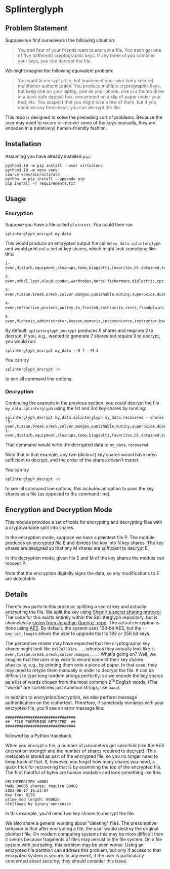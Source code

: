 # Splinterglyph

## Problem Statement
Suppose we find ourselves in the following situation:
>   You and four of your friends want to encrypt a file.  You each get one of
   five (different) cryptographic keys.  If any three of you combine your
   keys, you can decrypt the file.

We might imagine the following equivalent problem:
>   You want to encrypt a file, but implement your own (very secure) multifactor
   authentication. You produce multiple cryptographic keys, but keep one on
   your laptop, one on your phone, one in a thumb drive in a bank safe deposit box, one printed on a slip of paper under your bed, etc.  You suspect that you might lose a few of them, but if you combine any three keys, you can decrypt the file.

This repo is designed to solve the preceding sort of problems.  Because the user may need to record or recover some of the keys manually, they are encoded in a (relatively) human-friendly fashion.

## Installation
Assuming you have already installed `pip`:
```
python3.10 -m pip install --user virtualenv
python3.10 -m venv venv
source venv/bin/activate
python -m pip install --upgrade pip
pip install -r requirements.txt
```

## Usage
### Encryption
Suppose you have a file called `plaintext`.  You could then run
```
splinterglyph_encrypt my_data
```
This would produce an encrypted output file called `my_data.splinterglyph` and would print out a set of key shares, which might look something like this:
```
1-even,disturb,equipment,cleanups,tomo,biagiotti,favoritos,bl,obtained,komatsu,approachable,mowers,arrange

2-even,athol,lost,aloud,condon,wardrobes,herbs,fishermans,dielectric,cpc,galesburg,withdrew,hercegovina

3-even,tissue,break,oreck,solver,mangas,punishable,mutiny,superoxide,dubbing,crucifix,aaaa,celle

4-even,refractive,protect,pulley,tx,frosted,anthracite,rests,floodplains,liquor,excesses,glowing,emphasises

5-even,dichroic,administrator,beeson,memoria,inconvenience,instructor,backwoods,broadcasts,minton,sprout,convictions,standoff
```
By default, `splinterglyph_encrypt` produces 5 shares and requires 2 to decrypt. If you, e.g., wanted to generate 7 shares but require 3 to decrypt, you would run:
```
splinterglyph_encrypt my_data --N 7 --M 3
```

You can try
```
splinterglyph_encrypt -h
```
to see all command line options.

### Decryption
Continuing the example in the previous section, you could decrypt the file `my_data.splinterglyph` using the 1st and 3rd key shares by running:
```
splinterglyph_decrypt my_data.splinterglyph my_data.recovered --shares "3-even,tissue,break,oreck,solver,mangas,punishable,mutiny,superoxide,dubbing,crucifix,aaaa,celle  1-even,disturb,equipment,cleanups,tomo,biagiotti,favoritos,bl,obtained,komatsu,approachable,mowers,arrange"
```
That command would write the decrypted data to `my_data.recovered`.

Note that in that example, any two (distinct) key shares would have been sufficient to decrypt, and the order of the shares doesn't matter.

You can try
```
splinterglyph_decrypt -h
```
to see all command line options; this includes an option to pass the key shares as a file (as opposed to the command line).

## Encryption and Decryption Mode
This module provides a set of tools for encrypting and decrypting files with
a cryptovariable split into shares.

In the encryption mode, suppose we have a plaintext file P.  The module
produces an encrypted file E and divides the key into N key shares.  The key
shares are designed so that any M shares are sufficient to decrypt E.

In the decryption mode, given file E and M of the key shares the module can
recover P.

Note that the encryption digitally signs the data, so any modifications to E
are detectable.

## Details

There's two parts to this process: splitting a secret key and actually encrypting the file.  We split the key using [Shamir's secret sharing protocol](https://en.wikipedia.org/wiki/Shamir%27s_secret_sharing).  The code for this exists entirely within the Splinterglyph repository, but is shamelessly [stolen from Jonathan Queiroz' repo](https://github.com/jqueiroz/python-sslib).  The actual encryption is done using [AES](https://en.wikipedia.org/wiki/Advanced_Encryption_Standard).  By default, the system uses 128-bit AES, but the `--key_bit_length` allows the user to upgrade that to 192 or 256 bit keys.

The perceptive reader may have expected that the cryptographic key shares might look like `0x17a7503ce...`, whereas they actually look like `3-even,tissue,break,oreck,solver,mangas,...`.  What's going on?  Well, we imagine that the user may wish to record some of their key shares physically, e.g., by printing them onto a piece of paper.  In that case, they may need to retype them manually in order to decrypt the file.  It can be difficult to type long random strings perfectly, so we encode the key shares as a list of words chosen from the most common 2<sup>16</sup> English words.  (The "words" are sometimes just common strings, like `aaaa`).

In addition to encryption/decryption, we also perform message authentication on the ciphertext.  Therefore, if somebody monkeys with your encrypted file, you'll see an error message like:
```
###############################
##  FILE TAMPERING DETECTED  ##
###############################
```
followed by a Python traceback.

When you encrypt a file, a number of parameters get specified (like the AES encryption strength and the number of shares required to decrypt).  This metadata is stored as part of the encrypted file, so you no longer need to keep track of that.  If, however, you forget how many shares you need, a quick trick for recovering that is by examining the top of the encrypted file.  The first handful of bytes are human readable and look something like this:
```
SPLINTERGLYPH v0001
Made 00005 shares; require 00002
2023-06-17 16:23:07
Key len: 0128
prime_mod length: 000025
<followed by binary nonsense>
```
In this example, you'd need two key shares to decrypt the file.

We also share a general warning about "deleting" files.  The presumptive behavior is that after encrypting a file, the user would destroy the original plaintext file.  On modern computing systems this may be more difficult than it seems because fragments of files may persist in the file system.  On a file system with journaling, this problem may be even worse.  Using an encrypted file partition can address this problem, but only if access to that encrypted system is secure.  In any event, if the user is particularly concerned about security, they should consider this issue.
